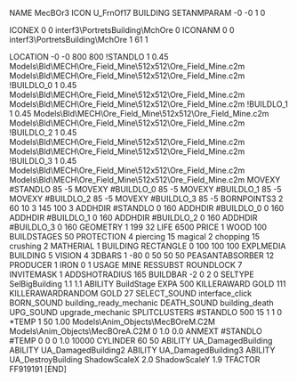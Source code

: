 NAME MecBOr3
ICON U_FrnOf17
BUILDING
SETANMPARAM -0 -0 1 0

ICONEX 0 0 interf3\PortretsBuilding\MchOre 0
ICONANM 0 0 interf3\PortretsBuilding\MchOre 1 61 1

LOCATION -0 -0 800 800
!STANDLO      1 0.45 Models\Bld\MECH\Ore_Field_Mine\512x512\Ore_Field_Mine.c2m Models\Bld\MECH\Ore_Field_Mine\512x512\Ore_Field_Mine.c2m
!BUILDLO_0    1 0.45 Models\Bld\MECH\Ore_Field_Mine\512x512\Ore_Field_Mine.c2m Models\Bld\MECH\Ore_Field_Mine\512x512\Ore_Field_Mine.c2m
!BUILDLO_1    1 0.45 Models\Bld\MECH\Ore_Field_Mine\512x512\Ore_Field_Mine.c2m Models\Bld\MECH\Ore_Field_Mine\512x512\Ore_Field_Mine.c2m
!BUILDLO_2    1 0.45 Models\Bld\MECH\Ore_Field_Mine\512x512\Ore_Field_Mine.c2m Models\Bld\MECH\Ore_Field_Mine\512x512\Ore_Field_Mine.c2m
!BUILDLO_3    1 0.45 Models\Bld\MECH\Ore_Field_Mine\512x512\Ore_Field_Mine.c2m Models\Bld\MECH\Ore_Field_Mine\512x512\Ore_Field_Mine.c2m
MOVEXY #STANDLO   85 -5
MOVEXY #BUILDLO_0 85 -5
MOVEXY #BUILDLO_1 85 -5
MOVEXY #BUILDLO_2 85 -5
MOVEXY #BUILDLO_3 85 -5
BORNPOINTS3 2 60 10 3 145 100 3
ADDHDIR #STANDLO 0 160
ADDHDIR #BUILDLO_0 0 160
ADDHDIR #BUILDLO_1 0 160
ADDHDIR #BUILDLO_2 0 160
ADDHDIR #BUILDLO_3 0 160
GEOMETRY 1 199 32
LIFE     6500
PRICE 1 WOOD 100
BUILDSTAGES 50
PROTECTION 4 piercing 15 magical 2 chopping 15 crushing 2
MATHERIAL 1 BUILDING
RECTANGLE    0 100 100 100
EXPLMEDIA BUILDING 5
VISION 4
3DBARS 1 -80 0 50 50 50
PEASANTABSORBER 12
PRODUCER        1 IRON 0 1
USAGE MINE
RESSUBST
ROUNDLOCK 7
INVITEMASK 1
ADDSHOTRADIUS 165
BUILDBAR -2 0 2 0
SELTYPE SelBigBuilding 1.1 1.1
ABILITY BuildStage
EXPA 500
KILLERAWARD             GOLD 111
KILLERAWARDRANDOM       GOLD 27
SELECT_SOUND interface_click
BORN_SOUND building_ready_mechanic
DEATH_SOUND building_death
UPG_SOUND upgrade_mechanic
SPLITCLUSTERS #STANDLO 500 15 1 1 0
*TEMP 1 50 1.00 Models\Anim_Objects\MecBOreM.C2M Models\Anim_Objects\MecBOreA.C2M 0 1.0 0.0
ANMEXT #STANDLO #TEMP 0 0 0 1.0 10000
CYLINDER 60 50
ABILITY UA_DamagedBuilding
ABILITY UA_DamagedBuilding2
ABILITY UA_DamagedBuilding3
ABILITY UA_DestroyBuilding
ShadowScaleX 2.0
ShadowScaleY 1.9
TFACTOR FF919191
[END]
